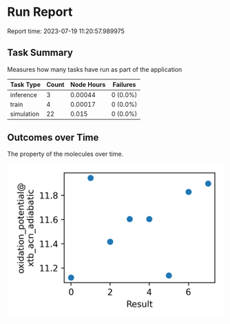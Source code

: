 # Run Report
Report time: 2023-07-19 11:20:57.989975

## Task Summary
Measures how many tasks have run as part of the application

| Task Type   |   Count |   Node Hours | Failures   |
|-------------|---------|--------------|------------|
| inference   |       3 |      0.00044 | 0 (0.0%)   |
| train       |       4 |      0.00017 | 0 (0.0%)   |
| simulation  |      22 |      0.015   | 0 (0.0%)   |

## Outcomes over Time
The property of the molecules over time.

![simulation](simulation-outputs.png)
